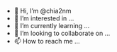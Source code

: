 - 👋 Hi, I’m @chia2nm
- 👀 I’m interested in ...
- 🌱 I’m currently learning ...
- 💞️ I’m looking to collaborate on ...
- 📫 How to reach me ...

<!---
chia2nm/chia2nm is a ✨ special ✨ repository because its `README.md` (this file) appears on your GitHub profile.
You can click the Preview link to take a look at your changes.
--->
